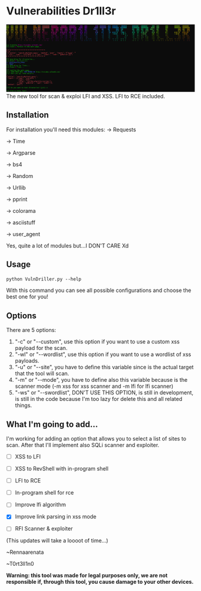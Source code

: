 # Vulnerabilities Dr1ll3r
![Banner](samplee.png)
The new tool for scan & exploi LFI and XSS.
LFI to RCE included.

## Installation
For installation you'll need this modules:
-> Requests

-> Time

-> Argparse

-> bs4

-> Random

-> Urllib

-> pprint

-> colorama

-> asciistuff

-> user_agent

Yes, quite a lot of modules but...I DON'T CARE Xd

## Usage
` python VulnDriller.py --help `

With this command you can see all possible configurations and choose the best one for you!

## Options
There are 5 options:
1. "-c" or "--custom", use this option if you want to use a custom xss payload for the scan.
2. "-wl" or "--wordlist", use this option if you want to use a wordlist of xss payloads.
3. "-u" or "--site", you have to define this variable since is the actual target that the tool will scan.
4. "-m" or "--mode", you have to define also this variable because is the scanner mode (-m xss for xss scanner and -m lfi for lfi scanner)
5. "-ws" or "--swordlist", DON'T USE THIS OPTION, is still in development, is still in the code because I'm too lazy for delete this and all related things.


## What I'm going to add...
I'm working for adding an option that allows you to select a list of sites to scan.
After that I'll implement also SQLi scanner and exploiter.

- [ ] XSS to LFI

- [ ] XSS to RevShell with in-program shell

- [ ] LFI to RCE

- [ ] In-program shell for rce

- [ ] Improve lfi algorithm

- [x] Improve link parsing in xss mode

- [ ] RFI Scanner & exploiter

(This updates will take a loooot of time...)

~Rennaarenata

~T0rt3ll1n0



**Warning: this tool was made for legal purposes only, we are not responsible if, through this tool, you cause damage to your other devices.**
